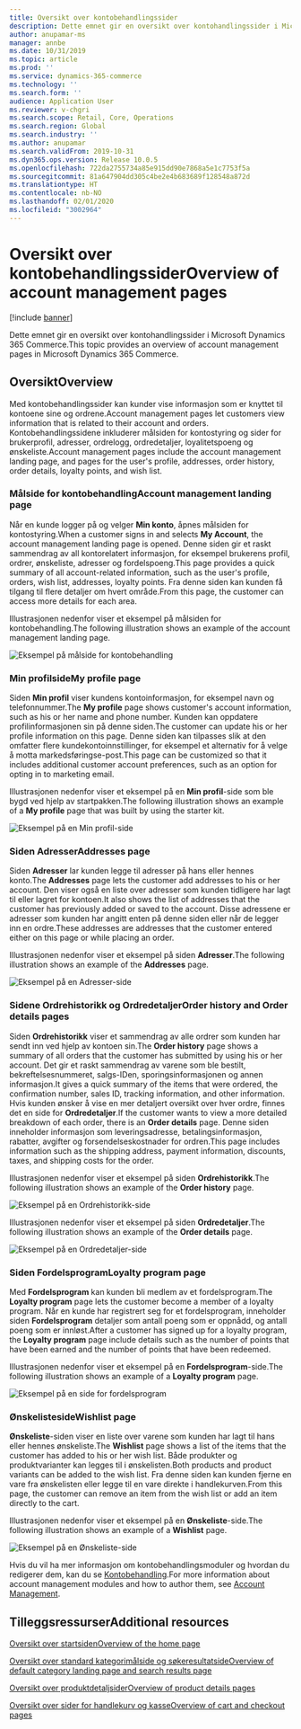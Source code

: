 ```yaml
---
title: Oversikt over kontobehandlingssider
description: Dette emnet gir en oversikt over kontohandlingssider i Microsoft Dynamics 365 Commerce.
author: anupamar-ms
manager: annbe
ms.date: 10/31/2019
ms.topic: article
ms.prod: ''
ms.service: dynamics-365-commerce
ms.technology: ''
ms.search.form: ''
audience: Application User
ms.reviewer: v-chgri
ms.search.scope: Retail, Core, Operations
ms.search.region: Global
ms.search.industry: ''
ms.author: anupamar
ms.search.validFrom: 2019-10-31
ms.dyn365.ops.version: Release 10.0.5
ms.openlocfilehash: 722da2755734a85e915dd90e7868a5e1c7753f5a
ms.sourcegitcommit: 81a647904dd305c4be2e4b683689f128548a872d
ms.translationtype: HT
ms.contentlocale: nb-NO
ms.lasthandoff: 02/01/2020
ms.locfileid: "3002964"
---
```

# <a name="overview-of-account-management-pages"></a><span data-ttu-id="13bf5-103">Oversikt over kontobehandlingssider</span><span class="sxs-lookup"><span data-stu-id="13bf5-103">Overview of account management pages</span></span>


[!include [banner](includes/banner.md)]

<span data-ttu-id="13bf5-104">Dette emnet gir en oversikt over kontohandlingssider i Microsoft Dynamics 365 Commerce.</span><span class="sxs-lookup"><span data-stu-id="13bf5-104">This topic provides an overview of account management pages in Microsoft Dynamics 365 Commerce.</span></span>

## <a name="overview"></a><span data-ttu-id="13bf5-105">Oversikt</span><span class="sxs-lookup"><span data-stu-id="13bf5-105">Overview</span></span>

<span data-ttu-id="13bf5-106">Med kontobehandlingssider kan kunder vise informasjon som er knyttet til kontoene sine og ordrene.</span><span class="sxs-lookup"><span data-stu-id="13bf5-106">Account management pages let customers view information that is related to their account and orders.</span></span> <span data-ttu-id="13bf5-107">Kontobehandlingssidene inkluderer målsiden for kontostyring og sider for brukerprofil, adresser, ordrelogg, ordredetaljer, loyalitetspoeng og ønskeliste.</span><span class="sxs-lookup"><span data-stu-id="13bf5-107">Account management pages include the account management landing page, and pages for the user's profile, addresses, order history, order details, loyalty points, and wish list.</span></span>

### <a name="account-management-landing-page"></a><span data-ttu-id="13bf5-108">Målside for kontobehandling</span><span class="sxs-lookup"><span data-stu-id="13bf5-108">Account management landing page</span></span>

<span data-ttu-id="13bf5-109">Når en kunde logger på og velger **Min konto**, åpnes målsiden for kontostyring.</span><span class="sxs-lookup"><span data-stu-id="13bf5-109">When a customer signs in and selects **My Account**, the account management landing page is opened.</span></span> <span data-ttu-id="13bf5-110">Denne siden gir et raskt sammendrag av all kontorelatert informasjon, for eksempel brukerens profil, ordrer, ønskeliste, adresser og fordelspoeng.</span><span class="sxs-lookup"><span data-stu-id="13bf5-110">This page provides a quick summary of all account-related information, such as the user's profile, orders, wish list, addresses, loyalty points.</span></span> <span data-ttu-id="13bf5-111">Fra denne siden kan kunden få tilgang til flere detaljer om hvert område.</span><span class="sxs-lookup"><span data-stu-id="13bf5-111">From this page, the customer can access more details for each area.</span></span>

<span data-ttu-id="13bf5-112">Illustrasjonen nedenfor viser et eksempel på målsiden for kontobehandling.</span><span class="sxs-lookup"><span data-stu-id="13bf5-112">The following illustration shows an example of the account management landing page.</span></span>

![Eksempel på målside for kontobehandling](./media/Account-Management.PNG)

### <a name="my-profile-page"></a><span data-ttu-id="13bf5-114">Min profilside</span><span class="sxs-lookup"><span data-stu-id="13bf5-114">My profile page</span></span>

<span data-ttu-id="13bf5-115">Siden **Min profil** viser kundens kontoinformasjon, for eksempel navn og telefonnummer.</span><span class="sxs-lookup"><span data-stu-id="13bf5-115">The **My profile** page shows customer's account information, such as his or her name and phone number.</span></span> <span data-ttu-id="13bf5-116">Kunden kan oppdatere profilinformasjonen sin på denne siden.</span><span class="sxs-lookup"><span data-stu-id="13bf5-116">The customer can update his or her profile information on this page.</span></span> <span data-ttu-id="13bf5-117">Denne siden kan tilpasses slik at den omfatter flere kundekontoinnstillinger, for eksempel et alternativ for å velge å motta markedsføringse-post.</span><span class="sxs-lookup"><span data-stu-id="13bf5-117">This page can be customized so that it includes additional customer account preferences, such as an option for opting in to marketing email.</span></span>

<span data-ttu-id="13bf5-118">Illustrasjonen nedenfor viser et eksempel på en **Min profil**-side som ble bygd ved hjelp av startpakken.</span><span class="sxs-lookup"><span data-stu-id="13bf5-118">The following illustration shows an example of a **My profile** page that was built by using the starter kit.</span></span>

![Eksempel på en Min profil-side](./media/Account-Management-MyProfile.PNG)

### <a name="addresses-page"></a><span data-ttu-id="13bf5-120">Siden Adresser</span><span class="sxs-lookup"><span data-stu-id="13bf5-120">Addresses page</span></span>

<span data-ttu-id="13bf5-121">Siden **Adresser** lar kunden legge til adresser på hans eller hennes konto.</span><span class="sxs-lookup"><span data-stu-id="13bf5-121">The **Addresses** page lets the customer add addresses to his or her account.</span></span> <span data-ttu-id="13bf5-122">Den viser også en liste over adresser som kunden tidligere har lagt til eller lagret for kontoen.</span><span class="sxs-lookup"><span data-stu-id="13bf5-122">It also shows the list of addresses that the customer has previously added or saved to the account.</span></span> <span data-ttu-id="13bf5-123">Disse adressene er adresser som kunden har angitt enten på denne siden eller når de legger inn en ordre.</span><span class="sxs-lookup"><span data-stu-id="13bf5-123">These addresses are addresses that the customer entered either on this page or while placing an order.</span></span>

<span data-ttu-id="13bf5-124">Illustrasjonen nedenfor viser et eksempel på siden **Adresser**.</span><span class="sxs-lookup"><span data-stu-id="13bf5-124">The following illustration shows an example of the **Addresses** page.</span></span>

![Eksempel på en Adresser-side](./media/Account-Management-Address.png)

### <a name="order-history-and-order-details-pages"></a><span data-ttu-id="13bf5-126">Sidene Ordrehistorikk og Ordredetaljer</span><span class="sxs-lookup"><span data-stu-id="13bf5-126">Order history and Order details pages</span></span>

<span data-ttu-id="13bf5-127">Siden **Ordrehistorikk** viser et sammendrag av alle ordrer som kunden har sendt inn ved hjelp av kontoen sin.</span><span class="sxs-lookup"><span data-stu-id="13bf5-127">The **Order history** page shows a summary of all orders that the customer has submitted by using his or her account.</span></span> <span data-ttu-id="13bf5-128">Det gir et raskt sammendrag av varene som ble bestilt, bekreftelsesnummeret, salgs-IDen, sporingsinformasjonen og annen informasjon.</span><span class="sxs-lookup"><span data-stu-id="13bf5-128">It gives a quick summary of the items that were ordered, the confirmation number, sales ID, tracking information, and other information.</span></span> <span data-ttu-id="13bf5-129">Hvis kunden ønsker å vise en mer detaljert oversikt over hver ordre, finnes det en side for **Ordredetaljer**.</span><span class="sxs-lookup"><span data-stu-id="13bf5-129">If the customer wants to view a more detailed breakdown of each order, there is an **Order details** page.</span></span> <span data-ttu-id="13bf5-130">Denne siden inneholder informasjon som leveringsadresse, betalingsinformasjon, rabatter, avgifter og forsendelseskostnader for ordren.</span><span class="sxs-lookup"><span data-stu-id="13bf5-130">This page includes information such as the shipping address, payment information, discounts, taxes, and shipping costs for the order.</span></span>

<span data-ttu-id="13bf5-131">Illustrasjonen nedenfor viser et eksempel på siden **Ordrehistorikk**.</span><span class="sxs-lookup"><span data-stu-id="13bf5-131">The following illustration shows an example of the **Order history** page.</span></span>

![Eksempel på en Ordrehistorikk-side](./media/Account-Management-OrderHistory.PNG)

<span data-ttu-id="13bf5-133">Illustrasjonen nedenfor viser et eksempel på siden **Ordredetaljer**.</span><span class="sxs-lookup"><span data-stu-id="13bf5-133">The following illustration shows an example of the **Order details** page.</span></span>

![Eksempel på en Ordredetaljer-side](./media/Account-Management-OrderDetails.PNG)

### <a name="loyalty-program-page"></a><span data-ttu-id="13bf5-135">Siden Fordelsprogram</span><span class="sxs-lookup"><span data-stu-id="13bf5-135">Loyalty program page</span></span>

<span data-ttu-id="13bf5-136">Med **Fordelsprogram** kan kunden bli medlem av et fordelsprogram.</span><span class="sxs-lookup"><span data-stu-id="13bf5-136">The **Loyalty program** page lets the customer become a member of a loyalty program.</span></span> <span data-ttu-id="13bf5-137">Når en kunde har registrert seg for et fordelsprogram, inneholder siden **Fordelsprogram** detaljer som antall poeng som er oppnådd, og antall poeng som er innløst.</span><span class="sxs-lookup"><span data-stu-id="13bf5-137">After a customer has signed up for a loyalty program, the **Loyalty program** page include details such as the number of points that have been earned and the number of points that have been redeemed.</span></span>

<span data-ttu-id="13bf5-138">Illustrasjonen nedenfor viser et eksempel på en **Fordelsprogram**-side.</span><span class="sxs-lookup"><span data-stu-id="13bf5-138">The following illustration shows an example of a **Loyalty program** page.</span></span>

![Eksempel på en side for fordelsprogram](./media/Account-Management-Loyalty.PNG)

### <a name="wishlist-page"></a><span data-ttu-id="13bf5-140">Ønskelisteside</span><span class="sxs-lookup"><span data-stu-id="13bf5-140">Wishlist page</span></span>

<span data-ttu-id="13bf5-141">**Ønskeliste**-siden viser en liste over varene som kunden har lagt til hans eller hennes ønskeliste.</span><span class="sxs-lookup"><span data-stu-id="13bf5-141">The **Wishlist** page shows a list of the items that the customer has added to his or her wish list.</span></span> <span data-ttu-id="13bf5-142">Både produkter og produktvarianter kan legges til i ønskelisten.</span><span class="sxs-lookup"><span data-stu-id="13bf5-142">Both products and product variants can be added to the wish list.</span></span> <span data-ttu-id="13bf5-143">Fra denne siden kan kunden fjerne en vare fra ønskelisten eller legge til en vare direkte i handlekurven.</span><span class="sxs-lookup"><span data-stu-id="13bf5-143">From this page, the customer can remove an item from the wish list or add an item directly to the cart.</span></span>

<span data-ttu-id="13bf5-144">Illustrasjonen nedenfor viser et eksempel på en **Ønskeliste**-side.</span><span class="sxs-lookup"><span data-stu-id="13bf5-144">The following illustration shows an example of a **Wishlist** page.</span></span>

![Eksempel på en Ønskeliste-side](./media/Account-Management-Wishlist.PNG)

<span data-ttu-id="13bf5-146">Hvis du vil ha mer informasjon om kontobehandlingsmoduler og hvordan du redigerer dem, kan du se [Kontobehandling](account-management.md).</span><span class="sxs-lookup"><span data-stu-id="13bf5-146">For more information about account management modules and how to author them, see [Account Management](account-management.md).</span></span>

## <a name="additional-resources"></a><span data-ttu-id="13bf5-147">Tilleggsressurser</span><span class="sxs-lookup"><span data-stu-id="13bf5-147">Additional resources</span></span>

[<span data-ttu-id="13bf5-148">Oversikt over startsiden</span><span class="sxs-lookup"><span data-stu-id="13bf5-148">Overview of the home page</span></span>](quick-tour-home-page.md)

[<span data-ttu-id="13bf5-149">Oversikt over standard kategorimålside og søkeresultatside</span><span class="sxs-lookup"><span data-stu-id="13bf5-149">Overview of default category landing page and search results page</span></span>](category-search-page-overview.md)

[<span data-ttu-id="13bf5-150">Oversikt over produktdetaljsider</span><span class="sxs-lookup"><span data-stu-id="13bf5-150">Overview of product details pages</span></span>](quick-tour-pdp.md)

[<span data-ttu-id="13bf5-151">Oversikt over sider for handlekurv og kasse</span><span class="sxs-lookup"><span data-stu-id="13bf5-151">Overview of cart and checkout pages</span></span>](quick-tour-cart-checkout.md)


